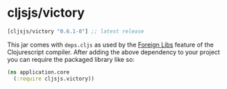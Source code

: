 # cljsjs/victory

[](dependency)
```clojure
[cljsjs/victory "0.6.1-0"] ;; latest release
```
[](/dependency)

This jar comes with `deps.cljs` as used by the [Foreign Libs][flibs] feature
of the Clojurescript compiler. After adding the above dependency to your project
you can require the packaged library like so:

```clojure
(ns application.core
  (:require cljsjs.victory))
```

[flibs]: https://github.com/clojure/clojurescript/wiki/Packaging-Foreign-Dependencies
